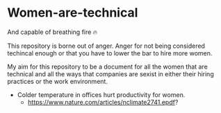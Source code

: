 # Women-are-technical
And capable of breathing fire :fire:

This repository is borne out of anger. Anger for not being considered techincal enough or that you have to lower the bar to hire more women.

My aim for this repository to be a document for all the women that are technical and all the ways that companies are sexist in either their hiring practices or the work environment. 

- Colder temperature in offices hurt productivity for women.
    - https://www.nature.com/articles/nclimate2741.epdf?
